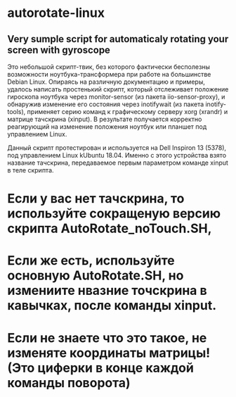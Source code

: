 # autorotate-linux
Very sumple script for automaticaly rotating your screen with gyroscope
-----------------------------------------------------------------------------------------

Это небольшой скрипт-твик, без которого фактически бесполезны возможности ноутбука-трансформера при работе на большинстве Debian Linux. Опираясь на различную документацию и примеры, удалось написать простенький скрипт, который отслеживает положение гироскопа ноутбука через monitor-sensor (из пакета iio-sensor-proxy), и обнаружив изменение его состояния через inotifywait (из пакета inotify-tools), применяет серию команд к графическому серверу xorg (xrandr) и матрице тачскрина (xinput). В результате получается корректно реагирующий на изменение положения ноутбук или планшет под управлением Linux.

Данный скрипт протестирован и используется на Dell Inspiron 13 (5378), под управлением Linux kUbuntu 18.04. Именно с этого устройства взято название тачскрина, передаваемое первым параметром команде xinput в теле скрипта. 

# Если у вас нет тачскрина, то используйте сокращеную версию скрипта AutoRotate_noTouch.SH,
# Если же есть, используйте основную AutoRotate.SH, но измениите нвазние точскрина в кавычках, после команды xinput.
# Если не знаете что это такое, не изменяте координаты матрицы! (Это циферки в конце каждой команды поворота)
